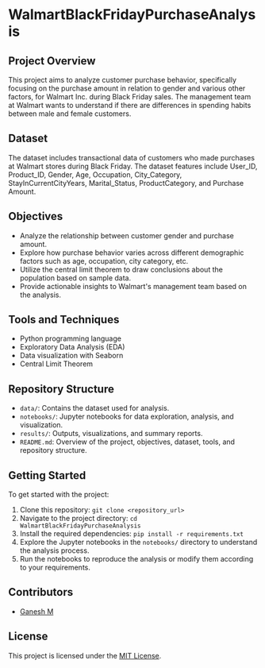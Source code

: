 # WalmartBlackFridayPurchaseAnalysis

## Project Overview
This project aims to analyze customer purchase behavior, specifically focusing on the purchase amount in relation to gender and various other factors, for Walmart Inc. during Black Friday sales. The management team at Walmart wants to understand if there are differences in spending habits between male and female customers.

## Dataset
The dataset includes transactional data of customers who made purchases at Walmart stores during Black Friday. The dataset features include User_ID, Product_ID, Gender, Age, Occupation, City_Category, StayInCurrentCityYears, Marital_Status, ProductCategory, and Purchase Amount.

## Objectives
- Analyze the relationship between customer gender and purchase amount.
- Explore how purchase behavior varies across different demographic factors such as age, occupation, city category, etc.
- Utilize the central limit theorem to draw conclusions about the population based on sample data.
- Provide actionable insights to Walmart's management team based on the analysis.

## Tools and Techniques
- Python programming language
- Exploratory Data Analysis (EDA)
- Data visualization with Seaborn
- Central Limit Theorem

## Repository Structure
- `data/`: Contains the dataset used for analysis.
- `notebooks/`: Jupyter notebooks for data exploration, analysis, and visualization.
- `results/`: Outputs, visualizations, and summary reports.
- `README.md`: Overview of the project, objectives, dataset, tools, and repository structure.

## Getting Started
To get started with the project:
1. Clone this repository: `git clone <repository_url>`
2. Navigate to the project directory: `cd WalmartBlackFridayPurchaseAnalysis`
3. Install the required dependencies: `pip install -r requirements.txt`
4. Explore the Jupyter notebooks in the `notebooks/` directory to understand the analysis process.
5. Run the notebooks to reproduce the analysis or modify them according to your requirements.

## Contributors
- [Ganesh M](https://github.com/GaneshM35)

## License
This project is licensed under the [MIT License](LICENSE).
